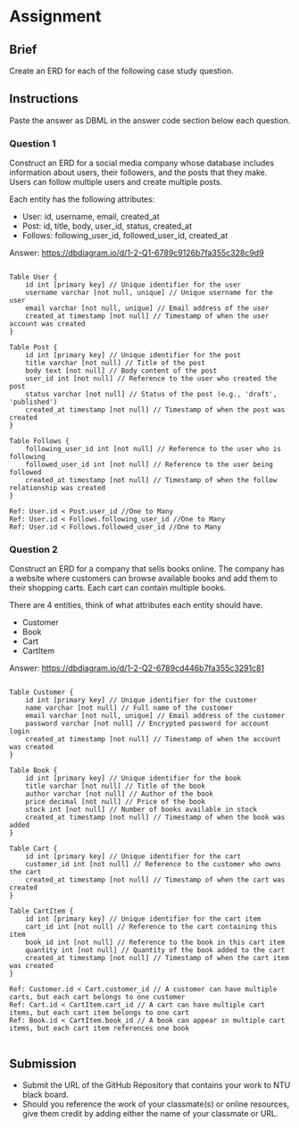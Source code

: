 # Assignment

## Brief

Create an ERD for each of the following case study question.

## Instructions

Paste the answer as DBML in the answer code section below each question.

### Question 1

Construct an ERD for a social media company whose database includes information about users, their followers, and the posts that they make. Users can follow multiple users and create multiple posts.

Each entity has the following attributes:

- User: id, username, email, created_at
- Post: id, title, body, user_id, status, created_at
- Follows: following_user_id, followed_user_id, created_at

Answer: https://dbdiagram.io/d/1-2-Q1-6789c9126b7fa355c328c9d9

```dbml

Table User {
    id int [primary key] // Unique identifier for the user
    username varchar [not null, unique] // Unique username for the user
    email varchar [not null, unique] // Email address of the user
    created_at timestamp [not null] // Timestamp of when the user account was created
}

Table Post {
    id int [primary key] // Unique identifier for the post
    title varchar [not null] // Title of the post
    body text [not null] // Body content of the post
    user_id int [not null] // Reference to the user who created the post
    status varchar [not null] // Status of the post (e.g., 'draft', 'published')
    created_at timestamp [not null] // Timestamp of when the post was created
}

Table Follows {
    following_user_id int [not null] // Reference to the user who is following
    followed_user_id int [not null] // Reference to the user being followed
    created_at timestamp [not null] // Timestamp of when the follow relationship was created
}

Ref: User.id < Post.user_id //One to Many
Ref: User.id < Follows.following_user_id //One to Many
Ref: User.id < Follows.followed_user_id //One to Many

```

### Question 2

Construct an ERD for a company that sells books online. The company has a website where customers can browse available books and add them to their shopping carts. Each cart can contain multiple books.

There are 4 entities, think of what attributes each entity should have.

- Customer
- Book
- Cart
- CartItem

Answer: https://dbdiagram.io/d/1-2-Q2-6789cd446b7fa355c3291c81

```dbml

Table Customer {
    id int [primary key] // Unique identifier for the customer
    name varchar [not null] // Full name of the customer
    email varchar [not null, unique] // Email address of the customer
    password varchar [not null] // Encrypted password for account login
    created_at timestamp [not null] // Timestamp of when the account was created
}

Table Book {
    id int [primary key] // Unique identifier for the book
    title varchar [not null] // Title of the book
    author varchar [not null] // Author of the book
    price decimal [not null] // Price of the book
    stock int [not null] // Number of books available in stock
    created_at timestamp [not null] // Timestamp of when the book was added
}

Table Cart {
    id int [primary key] // Unique identifier for the cart
    customer_id int [not null] // Reference to the customer who owns the cart
    created_at timestamp [not null] // Timestamp of when the cart was created
}

Table CartItem {
    id int [primary key] // Unique identifier for the cart item
    cart_id int [not null] // Reference to the cart containing this item
    book_id int [not null] // Reference to the book in this cart item
    quantity int [not null] // Quantity of the book added to the cart
    created_at timestamp [not null] // Timestamp of when the cart item was created
}

Ref: Customer.id < Cart.customer_id // A customer can have multiple carts, but each cart belongs to one customer
Ref: Cart.id < CartItem.cart_id // A cart can have multiple cart items, but each cart item belongs to one cart
Ref: Book.id < CartItem.book_id // A book can appear in multiple cart items, but each cart item references one book


```

## Submission

- Submit the URL of the GitHub Repository that contains your work to NTU black board.
- Should you reference the work of your classmate(s) or online resources, give them credit by adding either the name of your classmate or URL.

